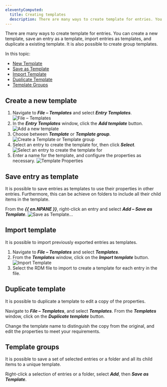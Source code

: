 ```yaml
---
eleventyComputed:
  title: Creating templates
  description: There are many ways to create template for entries. You can create a new template, save an entry as a template, import entries as templates, and duplicate a existing template. It is also possible to create group templates.
---
```

There are many ways to create template for entries. You can create a new template, save an entry as a template, import entries as templates, and duplicate a existing template. It is also possible to create group templates.

In this topic:

* [New Template](#create-a-new-template)
* [Save as Template](#save-entry-as-template)
* [Import Template](#import-template)
* [Duplicate Template](#duplicate-template)
* [Template Groups](#template-groups)

## Create a new template

1. Navigate to ***File – Templates*** and select ***Entry Templates***.
![File – Templates](https://cdnweb.devolutions.net/docs/RDMW4048_2024_1.png)
1. In the ***Entry Templates*** window, click the ***Add template*** button.
![Add a new template](https://cdnweb.devolutions.net/docs/RDMW4049_2024_1.png)
1. Choose between ***Template*** or ***Template group***.
![Create a Template or Template group](https://cdnweb.devolutions.net/docs/RDMW4050_2024_1.png)
1. Select an entry to create the template for, then click ***Select***.
![Select an entry to create the template for](https://cdnweb.devolutions.net/docs/RDMW4051_2024_1.png)
1. Enter a name for the template, and configure the properties as necessary.
![Template Properties](https://cdnweb.devolutions.net/docs/RDMW4052_2024_1.png)

## Save entry as template

It is possible to save entries as templates to use their properties in other entries. Furthermore, this can be achieve on folders to include all their child items in the template.

From the ***{{ en.NPANE }}***, right-click an entry and select ***Add – Save as Template***.
![Save as Template...](https://cdnweb.devolutions.net/docs/RDMW4054_2024_1.png)

## Import template

It is possible to import previously exported entries as templates.

1. Navigate to ***File – Templates*** and select ***Templates***.
1. From the ***Templates*** window, click on the ***Import template*** button.
![Import Template](https://cdnweb.devolutions.net/docs/RDMW4055_2024_1.png)
1. Select the RDM file to import to create a template for each entry in the file.

## Duplicate template

It is possible to duplicate a template to edit a copy of the properties.

Navigate to ***File – Templates***, and select ***Templates***. From the ***Templates*** window, click on the ***Duplicate template*** button.

Change the template name to distinguish the copy from the original, and edit the properties to meet your requirements.

## Template groups

It is possible to save a set of selected entries or a folder and all its child items to a unique template.

Right-click a selection of entries or a folder, select ***Add***, then ***Save as Template***.

